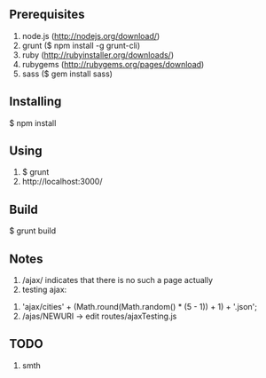 Prerequisites
-------------
1. node.js (http://nodejs.org/download/)
2. grunt ($ npm install -g grunt-cli)
3. ruby (http://rubyinstaller.org/downloads/)
4. rubygems (http://rubygems.org/pages/download)
5. sass ($ gem install sass)

Installing
----------
$ npm install

Using
-----
1. $ grunt
2. http://localhost:3000/

Build
-----
$ grunt build

Notes
-----
1. /ajax/ indicates that there is no such a page actually
2. testing ajax:
  1) 'ajax/cities' + (Math.round(Math.random() * (5 - 1)) + 1) + '.json';
  2) /ajas/NEWURI -> edit routes/ajaxTesting.js

TODO
----
1. smth